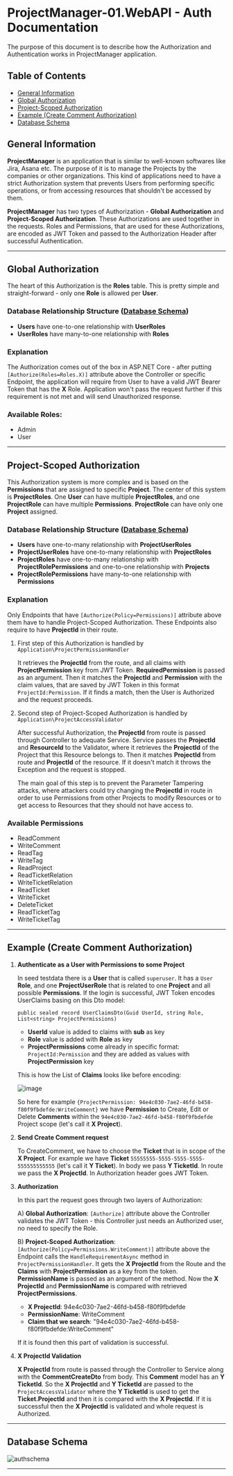# ProjectManager-01.WebAPI - Auth Documentation

The purpose of this document is to describe how the Authorization and Authentication works in ProjectManager application.

## Table of Contents

- [General Information](#general-information)
- [Global Authorization](#global-authorization)
- [Project-Scoped Authorization](#project-scoped-authorization)
- [Example (Create Comment Authorization)](#example-create-comment-authorization)
- [Database Schema](#database-schema)

## General Information

**ProjectManager** is an application that is similar to well-known softwares like Jira, Asana etc. The purpose of it is to manage the Projects by the companies or other organizations. This kind of applications need to have a strict Authorization system that prevents Users from performing specific operations, or from accessing resources that shouldn't be accessed by them.

**ProjectManager** has two types of Authorization - **Global Authorization** and **Project-Scoped Authorization**. These Authorizations are used together in the requests. Roles and Permissions, that are used for these Authorizations, are encoded as JWT Token and passed to the Authorization Header after successful Authentication.

---

## Global Authorization
The heart of this Authorization is the **Roles** table. This is pretty simple and straight-forward - only one **Role** is allowed per **User**.

### Database Relationship Structure ([Database Schema](#database-schema))
- **Users** have one-to-one relationship with **UserRoles**
- **UserRoles** have many-to-one relationship with **Roles**

### Explanation
The Authorization comes out of the box in ASP.NET Core - after putting `[Authorize(Roles=Roles.X)]` attribute above the Controller or specific Endpoint, the application will require from User to have a valid JWT Bearer Token that has the **X** Role. Application won't pass the request further if this requirement is not met and will send Unauthorized response.

### Available Roles:
- Admin
- User

---

## Project-Scoped Authorization
This Authorization system is more complex and is based on the **Permissions** that are assigned to specific **Project**. The center of this system is **ProjectRoles**. One **User** can have multiple **ProjectRoles**, and one **ProjectRole** can have multiple **Permissions**. **ProjectRole** can have only one **Project** assigned.

### Database Relationship Structure ([Database Schema](#database-schema))
- **Users** have one-to-many relationship with **ProjectUserRoles**
- **ProjectUserRoles** have one-to-many relationship with **ProjectRoles**
- **ProjectRoles** have one-to-many relationship with **ProjectRolePermissions** and one-to-one relationship with **Projects**
- **ProjectRolePermissions** have many-to-one relationship with **Permissions**

### Explanation
Only Endpoints that have `[Authorize(Policy=Permissions)]` attribute above them have to handle Project-Scoped Authorization. These Endpoints also require to have **ProjectId** in their route. 

1. First step of this Authorization is handled by `Application\ProjectPermissionHandler`

   It retrieves the **ProjectId** from the route, and all claims with **ProjectPermission** key from JWT Token. **RequiredPermission** is passed as an argument. Then it matches the **ProjectId** and **Permission** with the claim values, that are saved by JWT Token in this format `ProjectId:Permission`. If it finds a match, then the User is Authorized and the request proceeds.

2. Second step of Project-Scoped Authorization is handled by `Application\ProjectAccessValidator`

    After successful Authorization, the **ProjectId** from route is passed through Controller to adequate Service. Service passes the **ProjectId** and **ResourceId** to the Validator, where it retrieves the **ProjectId** of the Project that this Resource belongs to. Then it matches **ProjectId** from route and **ProjectId** of the resource. If it doesn't match it throws the Exception and the request is stopped.

    The main goal of this step is to prevent the Parameter Tampering attacks, where attackers could try changing the **ProjectId** in route in order to use Permissions from other Projects to modify Resources or to get access to Resources that they should not have access to.

### Available Permissions
- ReadComment
- WriteComment
- ReadTag
- WriteTag
- ReadProject
- ReadTicketRelation
- WriteTicketRelation
- ReadTicket
- WriteTicket
- DeleteTicket
- ReadTicketTag
- WriteTicketTag

---

## Example (Create Comment Authorization)
1. **Authenticate as a User with Permissions to some Project**

    In seed testdata there is a **User** that is called `superuser`. It has a `User` **Role**, and one **ProjectUserRole** that is related to one **Project** and all possible **Permissions**. If the login is successful, JWT Token encodes UserClaims basing on this Dto model:

    `public sealed record UserClaimsDto(Guid UserId, string Role, List<string> ProjectPermissions)`

    - **UserId** value is added to claims with **sub** as key
    - **Role** value is added with **Role** as key
    - **ProjectPermissions** come already in specific format: `ProjectId:Permission` and they are added as values with **ProjectPermission** key

    This is how the List of **Claims** looks like before encoding:

    ![image](https://github.com/user-attachments/assets/16b08b03-a5ef-4e3b-a129-d79a8c9c268f)

    So here for example `{ProjectPermission: 94e4c030-7ae2-46fd-b458-f80f9fbdefde:WriteComment}` we have **Permission** to Create, Edit or Delete **Comments** within the `94e4c030-7ae2-46fd-b458-f80f9fbdefde` Project scope (let's call it **X Project**).

2. **Send Create Comment request**

    To CreateComment, we have to choose the **Ticket** that is in scope of the **X Project**. For example we have **Ticket** `55555555-5555-5555-5555-555555555555` (let's call it **Y Ticket**). In body we pass **Y TicketId**. In route we pass the **X ProjectId**. In Authorization header goes JWT Token.

3. **Authorization**

    In this part the request goes through two layers of Authorization:

     A) **Global Authorization**: `[Authorize]` attribute above the Controller validates the JWT Token - this Controller just needs an Authorized user, no need to specify the Role.
   
     B) **Project-Scoped Authorization**: `[Authorize(Policy=Permissions.WriteComment)]` attribute above the Endpoint calls the `HandleRequirementAsync` method in `ProjectPermissionHandler`. It gets the **X ProjectId** from the Route and the **Claims** with **ProjectPermission** as a key from the token. **PermissionName** is passed as an argument of the method. Now the **X ProjectId** and **PermissionName** is compared with retrieved **ProjectPermissions**.

     - **X ProjectId**: 94e4c030-7ae2-46fd-b458-f80f9fbdefde
     - **PermissionName**: WriteComment
     - **Claim that we search**: "94e4c030-7ae2-46fd-b458-f80f9fbdefde:WriteComment"

     If it is found then this part of validation is successful.

4. **X ProjectId Validation**

    **X ProjectId** from route is passed through the Controller to Service along with the **CommentCreateDto** from body. This **Comment** model has an **Y TicketId**. So the **X ProjectId** and **Y TicketId** are passed to the `ProjectAccessValidator` where the **Y TicketId** is used to get the **Ticket.ProjectId** and then it is compared with the **X ProjectId**. If it is successful then the **X ProjectId** is validated and whole request is Authorized.

---

## Database Schema

![authschema](https://github.com/user-attachments/assets/a776a787-fb2e-49e9-8f65-293564509359)

---


